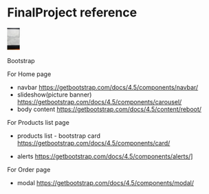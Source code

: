 # FinalProject reference 

<img src="/resource/media/images/IMG_1085.JPG" alt="IMG_1085" style="zoom:5%;" />

Bootstrap

For Home page
- navbar
https://getbootstrap.com/docs/4.5/components/navbar/
- slideshow(picture banner)
https://getbootstrap.com/docs/4.5/components/carousel/ 
- body content 
https://getbootstrap.com/docs/4.5/content/reboot/



For Products list page
- products list - bootstrap card
https://getbootstrap.com/docs/4.5/components/card/

- alerts
https://getbootstrap.com/docs/4.5/components/alerts/]


For Order page
- modal 
https://getbootstrap.com/docs/4.5/components/modal/

